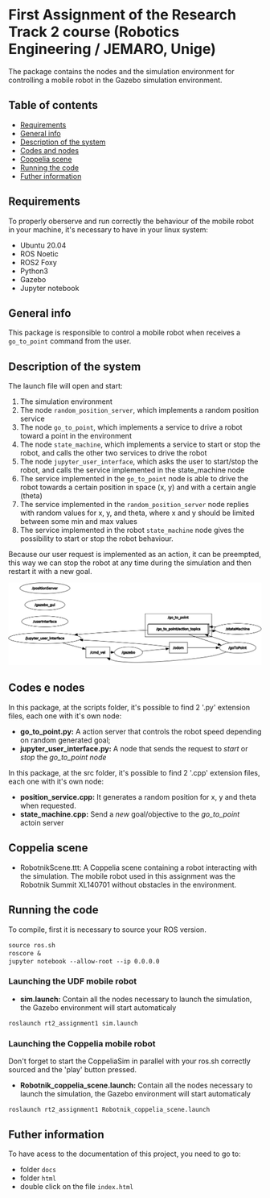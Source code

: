 # First Assignment of the Research Track 2 course (Robotics Engineering / JEMARO, Unige)
The package contains the nodes and the simulation environment for controlling a mobile robot in the Gazebo simulation environment.

## Table of contents
* [Requirements](#requirements)
* [General info](#general-info)
* [Description of the system](#description-of-the-system)
* [Codes and nodes](#codes-and-nodes) 
* [Coppelia scene](#coppelia-scene)
* [Running the code](#running-the-code) 
* [Futher information](#futher-information)

## Requirements

To properly oberserve and run correctly the behaviour of the mobile robot in your machine, it's necessary to have in your linux system:
- Ubuntu 20.04 
- ROS Noetic
- ROS2 Foxy
- Python3
- Gazebo
- Jupyter notebook 

## General info

This package is responsible to control a mobile robot when receives a `go_to_point` command from the user.

## Description of the system

The launch file will open and start:
1. The simulation environment
2. The node `random_position_server`, which implements a random position service
3. The node `go_to_point`, which implements a service to drive a robot toward a point in the environment
4. The node `state_machine`, which implements a service to start or stop the robot, and calls the other two services to drive the robot
5. The node `jupyter_user_interface`, which asks the user to start/stop the robot, and calls the service implemented in the state_machine node
6. The service implemented in the `go_to_point` node is able to drive the robot towards a certain position in space (x, y) and with a certain angle (theta)
7. The service implemented in the `random_position_server` node replies with random values for x, y, and theta, where x and y should be limited between some min and max values
8. The service implemented in the robot `state_machine` node gives the possibility to start or stop the robot behaviour.

Because our user request is implemented as an action, it can be preempted, this way we can stop the robot at any time during the simulation and then restart it with a new goal.

![](docs/rosgraph_jupyter.png)

## Codes e nodes

In this package, at the scripts folder, it's possible to find 2 '.py' extension files, each one with it's own node:

- **go_to_point.py:** A action server that controls the robot speed depending on random generated goal;
- **jupyter_user_interface.py:** A node that sends the request to *start* or *stop* the *go_to_point node*

In this package, at the src folder, it's possible to find 2 '.cpp' extension files, each one with it's own node:

- **position_service.cpp:** It generates a random position for x, y and theta when requested.
- **state_machine.cpp:** Send a *new* goal/objective to the *go_to_point* actoin server

## Coppelia scene

- RobotnikScene.ttt: A Coppelia scene containing a robot interacting with the simulation. The mobile robot used in this assignment was the Robotnik Summit XL140701 without obstacles in the environment.

## Running the code

To compile, first it is necessary to source your ROS version.
```
source ros.sh
roscore &
jupyter notebook --allow-root --ip 0.0.0.0
```

### Launching the UDF mobile robot

- **sim.launch:** Contain all the nodes necessary to launch the simulation, the Gazebo environment will start automaticaly
```
roslaunch rt2_assignment1 sim.launch
```

### Launching the Coppelia mobile robot

Don't forget to start the CoppeliaSim in parallel with your ros.sh correctly sourced and the 'play' button pressed.

- **Robotnik_coppelia_scene.launch:** Contain all the nodes necessary to launch the simulation, the Gazebo environment will start automaticaly
```
roslaunch rt2_assignment1 Robotnik_coppelia_scene.launch
```

## Futher information

To have acess to the documentation of this project, you need to go to:
- folder `docs`
- folder `html`
- double click on the file `index.html`
 
